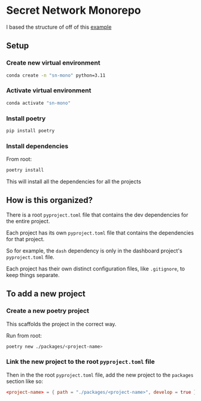 # Secret Network Monorepo

I based the structure of off of this [example](https://github.com/python-poetry/poetry/issues/936#issuecomment-734504568)

## Setup

### Create new virtual environment

```bash
conda create -n "sn-mono" python=3.11    
```

### Activate virtual environment

```bash
conda activate "sn-mono"
```

### Install poetry

```bash
pip install poetry
```

### Install dependencies

From root:

```bash
poetry install
```

This will install all the dependencies for all the projects

## How is this organized?

There is a root `pyproject.toml` file that contains the dev dependencies for the entire project.

Each project has its own `pyproject.toml` file that contains the dependencies for that project.

So for example, the `dash` dependency is only in the dashboard project's `pyproject.toml` file.

Each project has their own distinct configuration files, like `.gitignore`, to keep things separate.

## To add a new project

### Create a new poetry project

This scaffolds the project in the correct way.

Run from root:

```bash
poetry new ./packages/<project-name>
```

### Link the new project to the root `pyproject.toml` file

Then in the the root `pyproject.toml` file, add the new project to the `packages` section like so:

```toml
<project-name> = { path = "./packages/<project-name>", develop = true }
```
